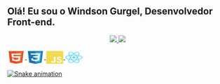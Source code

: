 ## Olá! Eu sou o Windson Gurgel, Desenvolvedor Front-end.

<div align="center">
  <a href="https://github.com/wisgu">
  <img height="160em" src="https://github-readme-stats.vercel.app/api?username=wisgu&show_icons=true&theme=dracula&include_all_commits=true&count_private=true"/>
  <img height="160em" src="https://github-readme-stats.vercel.app/api/top-langs/?username=wisgu&layout=compact&langs_count=7&theme=dracula"/>
</div>

<div style="display: inline_block"><br>
  <img align="center" alt="wisgu-HTML" height="30" width="40" src="https://raw.githubusercontent.com/devicons/devicon/master/icons/html5/html5-original.svg">
  <img align="center" alt="wisgu-CSS" height="30" width="40" src="https://raw.githubusercontent.com/devicons/devicon/master/icons/css3/css3-original.svg">
  <img align="center" alt="wisgu-Js" height="30" width="40" src="https://raw.githubusercontent.com/devicons/devicon/master/icons/javascript/javascript-plain.svg">
  <img align="center" alt="wisgu-React" height="30" width="40" src="https://raw.githubusercontent.com/devicons/devicon/master/icons/react/react-original.svg">

![Snake animation](https://github.com/wisgu/wisgu/blob/output/github-contribution-grid-snake.svg)
